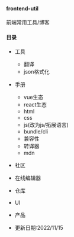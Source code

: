 #### frontend-util
前端常用工具/博客
#### 目录
- 工具
  - 翻译
  - json格式化
- 手册
  - vue生态
  - react生态
  - html
  - css
  - js(改为js/拓展语言)
  - bundle/cli
  - 兼容性
  - 转译器
  - mdn
- 社区
- 在线编辑器
- 仓库
- UI
- 产品


- 更新日期:2022/11/15

